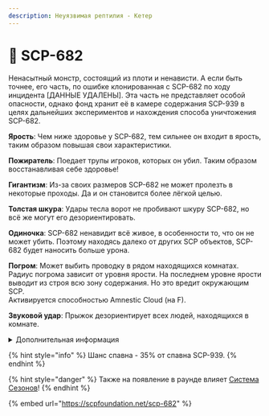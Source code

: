 ```yaml
---
description: Неуязвимая рептилия - Кетер
---
```


# 🐊 SCP-682

Ненасытный монстр, состоящий из плоти и ненависти. А если быть точнее, его часть, по ошибке клонированная с SCP-682 по ходу инцидента \[ДАННЫЕ УДАЛЕНЫ]. Эта часть не представляет особой опасности, однако фонд хранит её в камере содержания SCP-939 в целях дальнейших экспериментов и нахождения способа уничтожения SCP-682.

**Ярость**: Чем ниже здоровье у SCP-682, тем сильнее он входит в ярость, таким образом повышая свои характеристики.

**Пожиратель**: Поедает трупы игроков, которых он убил. Таким образом восстанавливая себе здоровье!

**Гигантизм**: Из-за своих размеров SCP-682 не может пролезть в некоторые проходы. Да и он становится более лёгкой целью.

**Толстая шкура**: Удары тесла ворот не пробивают шкуру SCP-682, но всё же могут его дезориентировать.

**Одиночка**: SCP-682 ненавидит всё живое, в особенности то, что он не может убить. Поэтому находясь далеко от других SCP объектов, SCP-682 будет наносить больше урона.

**Погром**: Может выбить проводку в рядом находящихся комнатах. Радиус погрома зависит от уровня ярости. На последнем уровне ярости выводит из строя всю зону содержания. Но это вредит окружающим SCP.\
Активируется способностью Amnestic Cloud (на F).

**Звуковой удар**: Прыжок дезориентирует всех людей, находящихся в комнате.

<details>

<summary>Дополнительная информация</summary>

* **Класc**: SCP-939
* **Роль в команде**: Дамагер-Танк

</details>

{% hint style="info" %}
Шанс спавна - 35% от спавна SCP-939.
{% endhint %}

{% hint style="danger" %}
Также на появление в раунде влияет [Система Сезонов](../../server-systems/seasons-system.md)!
{% endhint %}

{% embed url="https://scpfoundation.net/scp-682" %}
